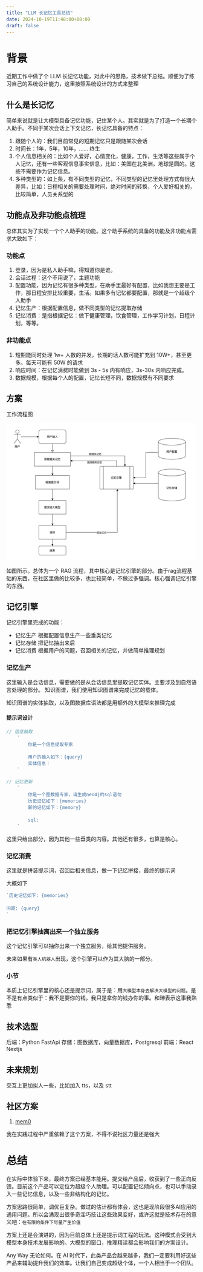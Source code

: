 ```yaml
---
title: "LLM 长记忆工具总结"
date: 2024-10-19T11:48:00+08:00
draft: false
---
```


# 背景
近期工作中做了个 LLM 长记忆功能，对此中的思路，技术做下总结。顺便为了练习自己的系统设计能力，这里按照系统设计的方式来整理

## 什么是长记忆
简单来说就是让大模型具备记忆功能，记住某个人。其实就是为了打造一个长期个人助手。不同于某次会话上下文记忆，长记忆具备的特点：

1. 跟随个人的：我们目前常见的短期记忆只是跟随某次会话
2. 时间长：1年，5年，10年，…… 终生
3. 个人信息相关的：比如个人爱好，心情变化，健康，工作，生活等这些属于个人记忆，还有一些客观信息事实信息，比如：美国在北美洲，地球是圆的。这些不需要作为记忆信息。
4. 多种类型的：如上条，有不同类型的记忆，不同类型的记忆里处理方式有很大差异，比如：日程相关的需要处理时间，绝对时间的转换，个人爱好相关的，比较简单，人员关系型的

## 功能点及非功能点梳理
总体其实为了实现一个个人助手的功能。这个助手系统的具备的功能及非功能点需求大致如下：

### 功能点
1. 登录，因为是私人助手嘛，得知道你是谁。
2. 会话过程：这个不用说了，主题功能
3. 配置功能，因为记忆有很多种类型，在助手里最好有配置，比如我想主要是工作，那日程安排比较重要，生活。如果多有记忆都要配置，那就是一个超级个人助手
4. 记忆生产：根据配置信息，做不同类型的记忆提取存储
4. 记忆消费：是指根据记忆：做下健康管理，饮食管理，工作学习计划，日程计划，等等。

### 非功能点
1. 短期能同时处理 1w+ 人数的并发，长期的话人数可能扩充到 10W+，甚至更多。每天可能有 50W 的请求
2. 响应时间：在记忆消费时能做到 3s - 5s 内有响应，3s-30s 内响应完成。
3. 数据规模，根据每个人的配置，记忆长短不同，数据规模有不同要求


## 方案
工作流程图

![Alt text](/long-term-memory.png)

如图所示。总体为一个 RAG 流程，其中核心是记忆引擎的部分。由于rag流程基础的东西，在社区里做的比较多，也比较简单，不做过多强调。核心强调记忆引擎的东西。


## 记忆引擎
记忆引擎里完成的功能：
* 记忆生产
    根据配置信息生产一些垂类记忆
* 记忆存储
    把记忆抽出来后
* 记忆消费
    根据用户的问题，召回相关的记忆，并做简单推理规划

### 记忆生产
这里输入是会话信息，需要做的是从会话信息里提取记忆实体。主要涉及到自然语言处理的部分。
知识图谱，我们使用知识图谱来完成记忆的载体。

知识图谱的实体抽取，以及图数据库语法都是用额外的大模型来推理完成

#### 提示词设计

```js
// 信息抽取
    `
        你是一个信息提取专家

        用户的输入如下：{query}
        实体信息：
    `
```


```js
// 记忆更新
    `
        你是一个图数据专家，请生成neo4j的sql语句
        历史记忆如下：{memories}
        新的记忆如下：{memory}

        sql:
    `
```

这里只给出部分，因为其他一些垂类的内容。其他还有很多，也算是核心。
### 记忆消费
这里就是拼装提示词，召回后相关信息，做一下记忆拼接，最终的提示词

大概如下

```js
`历史记忆如下: {memories}

问题: {query}
`
```


### 把记忆引擎抽离出来一个独立服务
这个记忆引擎可以抽你出来一个独立服务，给其他提供服务。

未来如果有`类人机器人`出现，这个引擎可以作为其大脑的一部分。

### 小节
本质上记忆引擎里的核心还是提示词，属于是：用`大模型本身去解决大模型的问题`。是不是有点类似于：我不是要你的钱，我只是拿你的钱办你的事。和珅表示这事我熟悉

## 技术选型
后端：Python FastApi
存储：图数据库，向量数据库，Postgresql
前端：React Nextjs


## 未来规划
交互上更加拟人一些，比如加入 tts，以及 stt

## 社区方案

1. [mem0](https://github.com/mem0ai/mem0)

我在实践过程中严重依赖了这个方案，不得不说社区力量还是强大



# 总结
在实际中体验下来，最终方案已经基本能用。提交给产品后，收获到了一些正向反馈。目前这个产品可以定位为超级个人助理。可以配置记忆倾向点，也可以手动录入一些记忆信息，以及一些非结构化的记忆。

方案思路很简单，调优巨复杂。做过的估计都有体会，这也是现阶段很多AI应用的通用问题。所以会涌现出很多奇淫巧技让这些效果变好，或许这就是技术存在的意义吧：`在有限的条件下尽量产生价值`

方案上还是会演进的，因为目前总体上还是提示词工程的玩法。这种模式会受到大模型本身技术发展影响的。大模型的窗口，推理精读都会影响我们的方案设计。

Any Way 无论如何。在 AI 时代下，此类产品会越来越多，我们一定要利用好这些产品来辅助提升我们的效率。让我们自己变成超级个体，一个人相当于一个团队。


